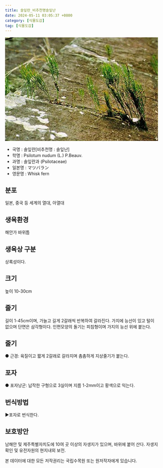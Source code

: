 ```yaml
---
title: 솔잎란_비추천명솔잎난
date: 2024-05-11 03:05:37 +0800
category: [식물도감]
tag: [식물도감]
---
```




![솔잎란[비추천명 : 솔잎난]](/assets/img/fileUpload/plants/basic/Psilotaceae/Psilotum/1/1_th2.JPG)
- 국명 : 솔잎란[비추천명 : 솔잎난]
- 학명 : Psilotum nudum (L.) P.Beauv.
- 과명 : 솔잎란과 (Psilotaceae)
- 일본명 : マツバラン
- 영문명 : Whisk fern


## 분포
일본, 중국 등 세계의 열대, 아열대 
## 생육환경
해안가 바위틈
## 생육상 구분
상록성이다. 
## 크기
높이 10-30cm
## 줄기
길이 1-45cm이며, 가늘고 길게 2갈래씩 반복하여 갈라진다. 가지에 능선이 있고 털이 없으며 단면은 삼각형이다. 인편모양의 돌기는 피침형이며 가지의 능선 위에 붙는다. 
## 줄기
● 근경: 육질이고 짧게 2갈래로 갈라지며 촘촘하게 지상줄기가 붙는다. 
## 포자
● 포자낭군: 납작한 구형으로 3실이며 지름 1-2mm이고 황색으로 익는다. 
## 번식방법
▶포자로 번식한다.
## 보호방안
남해안 및 제주특별자치도에 10여 곳 이상의 자생지가 있으며, 바위에 붙어 산다. 자생지 확인 및 유전자원의 현지내외 보전.






본 데이터에 대한 모든 저작권리는 국립수목원 또는 원저작자에게 있습니다.
